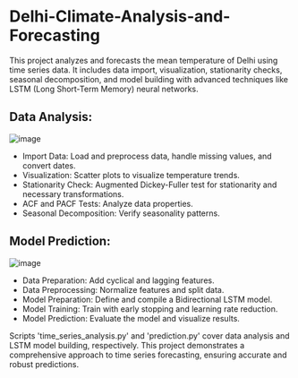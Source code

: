 # Delhi-Climate-Analysis-and-Forecasting
This project analyzes and forecasts the mean temperature of Delhi using time series data. It includes data import, visualization, stationarity checks, seasonal decomposition, and model building with advanced techniques like LSTM (Long Short-Term Memory) neural networks.
## Data Analysis:
![image](https://github.com/user-attachments/assets/b5f9398d-8c29-4957-9e56-40841930973d)

- Import Data: Load and preprocess data, handle missing values, and convert dates.
- Visualization: Scatter plots to visualize temperature trends.
- Stationarity Check: Augmented Dickey-Fuller test for stationarity and necessary transformations.
- ACF and PACF Tests: Analyze data properties.
- Seasonal Decomposition: Verify seasonality patterns.

## Model Prediction:
![image](https://github.com/user-attachments/assets/3babd4ac-9b83-4ba8-a2b3-0fe7ccfea6f5)

- Data Preparation: Add cyclical and lagging features.
- Data Preprocessing: Normalize features and split data.
- Model Preparation: Define and compile a Bidirectional LSTM model.
- Model Training: Train with early stopping and learning rate reduction.
- Model Prediction: Evaluate the model and visualize results.

Scripts 'time_series_analysis.py' and 'prediction.py' cover data analysis and LSTM model building, respectively. This project demonstrates a comprehensive approach to time series forecasting, ensuring accurate and robust predictions.
